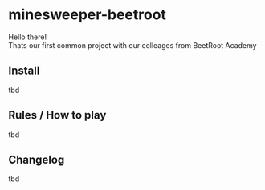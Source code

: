 # minesweeper-beetroot
Hello there!<br>
Thats our first common project with our colleages from BeetRoot Academy<br>

## Install
tbd
## Rules / How to play
tbd
## Changelog
tbd